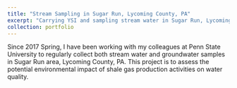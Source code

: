 ```yaml
---
title: "Stream Sampling in Sugar Run, Lycoming County, PA"
excerpt: "Carrying YSI and sampling stream water in Sugar Run, Lycoming County, PA<br/><img src='/images/portfolio/022417.jpg'>"
collection: portfolio
---
```


Since 2017 Spring, I have been working with my colleagues at Penn State University to regularly collect both stream water and groundwater samples in Sugar Run area, Lycoming County, PA. This project is to assess the potential environmental impact of shale gas production activities on water quality.

